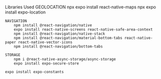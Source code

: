 Libraries Used
    GEOLOCATION
        npx expo install react-native-maps
        npx expo install expo-location

    NAVIGATION
        npm install @react-navigation/native
        expo install react-native-screens react-native-safe-area-context
        npm install @react-navigation/native-stack
        npm install @react-navigation/material-bottom-tabs react-native-paper react-native-vector-icons
        npm install @react-navigation/bottom-tabs

    STORAGE
        npm i @react-native-async-storage/async-storage
        expo install expo-secure-store

    expo install expo-constants
